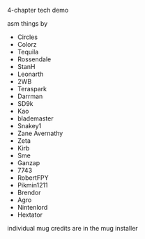 
4-chapter tech demo

asm things by
- Circles
- Colorz 
- Tequila
- Rossendale
- StanH
- Leonarth
- 2WB
- Teraspark
- Darrman
- SD9k
- Kao
- blademaster
- Snakey1
- Zane Avernathy
- Zeta
- Kirb
- Sme
- Ganzap 
- 7743
- RobertFPY
- Pikmin1211
- Brendor
- Agro
- Nintenlord
- Hextator

individual mug credits are in the mug installer

